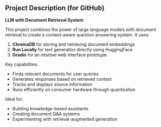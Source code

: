 ## Project Description (for GitHub)

**LLM with Document Retrieval System**

This project combines the power of large language models with document retrieval to create a context-aware question answering system. It uses:

1. **ChromaDB** for storing and retrieving document embeddings
2. **Run Locally**  for text generation directly using HuggingFace
3. **Gradio** for an intuitive web interface prototype

Key capabilities:
- Finds relevant documents for user queries
- Generates responses based on retrieved context
- Tracks and displays source information
- Runs efficiently on consumer hardware through quantization

Ideal for:
- Building knowledge-based assistants
- Creating document Q&A systems
- Experimenting with retrieval-augmented generation
